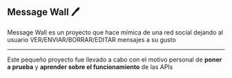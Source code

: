Message Wall 🖊
-------------

Message Wall es un proyecto que hace mímica de una red social dejando al usuario 
VER/ENVIAR/BORRAR/EDITAR mensajes a su gusto

---------------------------------------------
Este pequeño proyecto fue llevado a cabo con el motivo personal de **poner a prueba** y **aprender sobre el funcionamiento** de las APIs





